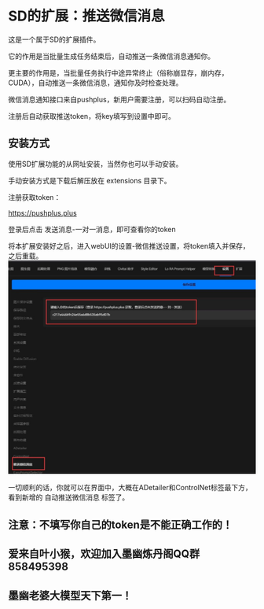 # SD的扩展：推送微信消息

这是一个属于SD的扩展插件。

它的作用是当批量生成任务结束后，自动推送一条微信消息通知你。

更主要的作用是，当批量任务执行中途异常终止（俗称崩显存，崩内存，CUDA），自动推送一条微信消息，通知你及时检查处理。


微信消息通知接口来自pushplus，新用户需要注册，可以扫码自动注册。

注册后自动获取推送token，将key填写到设置中即可。



## 安装方式

使用SD扩展功能的从网址安装，当然你也可以手动安装。

手动安装方式是下载后解压放在 extensions 目录下。

注册获取token：

https://pushplus.plus

登录后点击 发送消息-一对一消息，即可查看你的token

将本扩展安装好之后，进入webUI的设置-微信推送设置，将token填入并保存，之后重载。
![Image text](https://github.com/zozi11/sd_auto_sendwxmsg/blob/main/%E5%A6%82%E4%BD%95%E5%A1%AB%E5%86%99token.jpg)

一切顺利的话，你就可以在界面中，大概在ADetailer和ControlNet标签最下方，看到新增的 自动推送微信消息 标签了。



## 注意：不填写你自己的token是不能正确工作的！

## 爱来自叶小猴，欢迎加入墨幽炼丹阁QQ群 858495398

## 墨幽老婆大模型天下第一！
